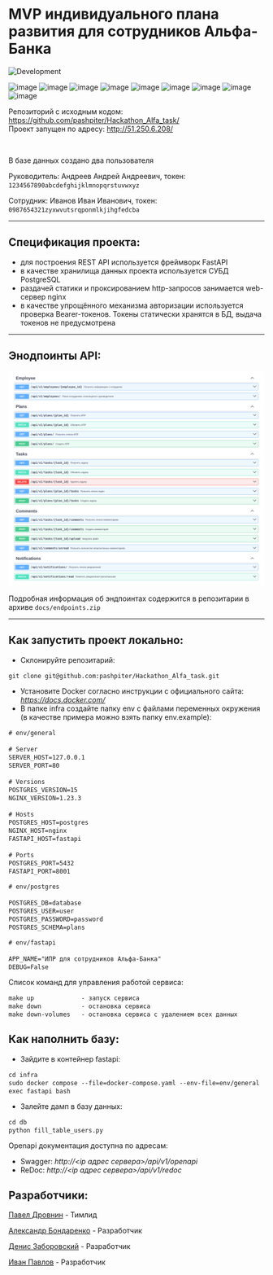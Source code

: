 # **MVP индивидуального плана развития для сотрудников Альфа-Банка**
![Development](https://github.com/pashpiter/Hackathon_Alfa_task/actions/workflows/dev_workflows.yml/badge.svg)

![image](https://img.shields.io/badge/Python-FFD43B?style=for-the-badge&logo=python&logoColor=blue)
![image](https://img.shields.io/badge/FastAPI-005571?style=for-the-badge&logo=fastapi)
![image](https://img.shields.io/badge/PostgreSQL-316192?style=for-the-badge&logo=postgresql&logoColor=white)
![image](https://img.shields.io/badge/sql%20alchemy-grey?style=for-the-badge&logo=alchemy)
![image](https://img.shields.io/badge/alembic-7FFFD4?style=for-the-badge)
![image](https://img.shields.io/badge/pydantic-FF1493?style=for-the-badge&logo=pydantic)
![image](https://img.shields.io/badge/poetry-4169E1?style=for-the-badge&logo=poetry)
![image](https://img.shields.io/badge/Nginx-009639?style=for-the-badge&logo=nginx&logoColor=white)
![image](https://img.shields.io/badge/Docker-2CA5E0?style=for-the-badge&logo=docker&logoColor=white)

Репозиторий с исходным кодом: https://github.com/pashpiter/Hackathon_Alfa_task/  
Проект запущен по адресу: http://51.250.6.208/

<br> 

В базе данных создано два пользователя

Руководитель: Андреев Андрей Андреевич, токен: `1234567890abcdefghijklmnopqrstuvwxyz`

Сотрудник: Иванов Иван Иванович, токен: `0987654321zyxwvutsrqponmlkjihgfedcba`

___
## **Спецификация проекта**:
- для построения REST API используется фреймворк FastAPI
- в качестве хранилища данных проекта используется СУБД PostgreSQL
- раздачей статики и проксированием http-запросов занимается web-сервер nginx
- в качестве упрощённого механизма авторизации используется проверка Bearer-токенов. 
Токены статически хранятся в БД, выдача токенов не предусмотрена

___
## **Энодпоинты API**:

![](docs/endpoints.png)

Подробная информация об эндпоинтах содержится в репозитарии в архиве `docs/endpoints.zip`  
___
## **Как запустить проект локально**:

- Склонируйте репозитарий:
```
git clone git@github.com:pashpiter/Hackathon_Alfa_task.git
```

- Установите Docker согласно инструкции с официального сайта: _https://docs.docker.com/_
- В папке infra создайте папку env с файлами переменных окружения (в качестве 
примера можно взять папку env.example):

```
# env/general

# Server
SERVER_HOST=127.0.0.1
SERVER_PORT=80

# Versions
POSTGRES_VERSION=15
NGINX_VERSION=1.23.3

# Hosts
POSTGRES_HOST=postgres
NGINX_HOST=nginx
FASTAPI_HOST=fastapi

# Ports
POSTGRES_PORT=5432
FASTAPI_PORT=8001
```
```
# env/postgres

POSTGRES_DB=database
POSTGRES_USER=user
POSTGRES_PASSWORD=password
POSTGRES_SCHEMA=plans
```
```
# env/fastapi

APP_NAME="ИПР для сотрудников Альфа-Банка"
DEBUG=False
```

Список команд для управления работой сервиса:
```
make up             - запуск сервиса
make down           - остановка сервиса
make down-volumes   - остановка сервиса с удалением всех данных
```

## **Как наполнить базу**:

* Зайдите в контейнер fastapi:
```
cd infra
sudo docker compose --file=docker-compose.yaml --env-file=env/general exec fastapi bash
```
* Залейте дамп в базу данных:
```
cd db
python fill_table_users.py
```

Openapi документация доступна по адресам:
- Swagger: _http://<ip адрес сервера>/api/v1/openapi_
- ReDoc: _http://<ip адрес сервера>/api/v1/redoc_

## **Разработчики**:
[Павел Дровнин](https://github.com/pashpiter) - Тимлид

[Александр Бондаренко](https://github.com/dcomrad) - Разработчик

[Денис Заборовский](https://github.com/zrivkoren) - Разработчик

[Иван Павлов](https://github.com/ivnpvl) - Разработчик
